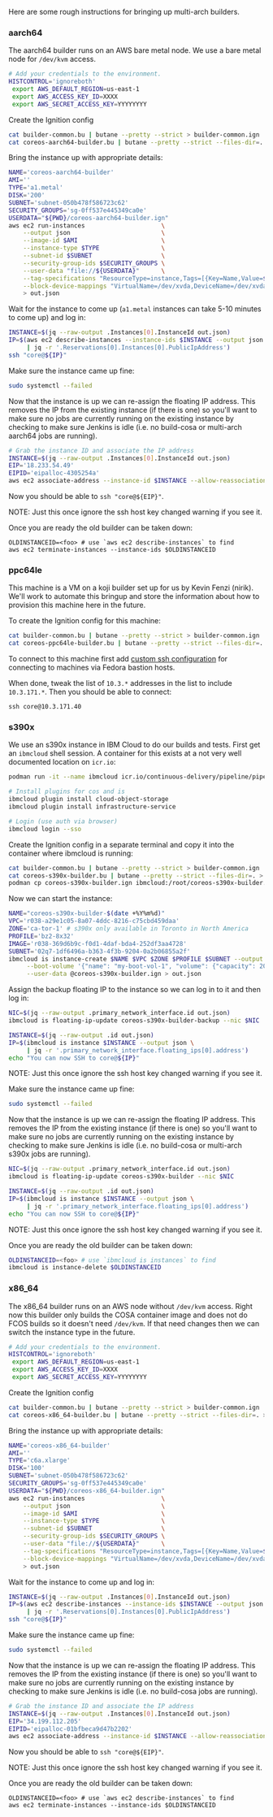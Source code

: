 
Here are some rough instructions for bringing up multi-arch builders.

### aarch64

The aarch64 builder runs on an AWS bare metal node. We use a bare
metal node for `/dev/kvm` access.

```bash
# Add your credentials to the environment.
HISTCONTROL='ignoreboth'
 export AWS_DEFAULT_REGION=us-east-1
 export AWS_ACCESS_KEY_ID=XXXX
 export AWS_SECRET_ACCESS_KEY=YYYYYYYY
```

Create the Ignition config

```bash
cat builder-common.bu | butane --pretty --strict > builder-common.ign
cat coreos-aarch64-builder.bu | butane --pretty --strict --files-dir=. > coreos-aarch64-builder.ign
```

Bring the instance up with appropriate details:

```bash
NAME='coreos-aarch64-builder'
AMI=''
TYPE='a1.metal'
DISK='200'
SUBNET='subnet-050b478f586723c62'
SECURITY_GROUPS='sg-0ff537e445349ca0e'
USERDATA="${PWD}/coreos-aarch64-builder.ign"
aws ec2 run-instances                     \
    --output json                         \
    --image-id $AMI                       \
    --instance-type $TYPE                 \
    --subnet-id $SUBNET                   \
    --security-group-ids $SECURITY_GROUPS \
    --user-data "file://${USERDATA}"      \
    --tag-specifications "ResourceType=instance,Tags=[{Key=Name,Value=${NAME}}]" \
    --block-device-mappings "VirtualName=/dev/xvda,DeviceName=/dev/xvda,Ebs={VolumeSize=${DISK},VolumeType=gp3}" \
    > out.json
```

Wait for the instance to come up (`a1.metal` instances can take 5-10 minutes to
come up) and log in:

```bash
INSTANCE=$(jq --raw-output .Instances[0].InstanceId out.json)
IP=$(aws ec2 describe-instances --instance-ids $INSTANCE --output json \
     | jq -r '.Reservations[0].Instances[0].PublicIpAddress')
ssh "core@${IP}"
```

Make sure the instance came up fine:

```bash
sudo systemctl --failed
```

Now that the instance is up we can re-assign the floating IP address.
This removes the IP from the existing instance (if there is one) so you'll
want to make sure no jobs are currently running on the existing instance
by checking to make sure Jenkins is idle (i.e. no build-cosa or multi-arch
aarch64 jobs are running).

```bash
# Grab the instance ID and associate the IP address
INSTANCE=$(jq --raw-output .Instances[0].InstanceId out.json)
EIP='18.233.54.49'
EIPID='eipalloc-4305254a'
aws ec2 associate-address --instance-id $INSTANCE --allow-reassociation --allocation-id $EIPID
```

Now you should be able to `ssh "core@${EIP}"`.

NOTE: Just this once ignore the ssh host key changed warning if you see it.


Once you are ready the old builder can be taken down:

```
OLDINSTANCEID=<foo> # use `aws ec2 describe-instances` to find
aws ec2 terminate-instances --instance-ids $OLDINSTANCEID
```

### ppc64le

This machine is a VM on a koji builder set up for us by Kevin Fenzi
(nirik). We'll work to automate this bringup and store the information
about how to provision this machine here in the future.

To create the Ignition config for this machine:

```bash
cat builder-common.bu | butane --pretty --strict > builder-common.ign
cat coreos-ppc64le-builder.bu | butane --pretty --strict --files-dir=. > coreos-ppc64le-builder.ign
```

To connect to this machine first add 
[custom ssh configuration](https://docs.fedoraproject.org/en-US/infra/sysadmin_guide/sshaccess/#_ssh_configuration)
for connecting to machines via Fedora bastion hosts.

When done, tweak the list of `10.3.*` addresses in the list to include
`10.3.171.*`. Then you should be able to connect:

```
ssh core@10.3.171.40
```


### s390x

We use an s390x instance in IBM Cloud to do our builds and tests. First get an
`ibmcloud` shell session. A container for this exists at a not very well
documented location on `icr.io`:

```bash
podman run -it --name ibmcloud icr.io/continuous-delivery/pipeline/pipeline-base-image:latest /bin/bash

# Install plugins for cos and is
ibmcloud plugin install cloud-object-storage
ibmcloud plugin install infrastructure-service

# Login (use auth via browser)
ibmcloud login --sso
```

Create the Ignition config in a separate terminal and copy it into the
container where ibmcloud is running:

```bash
cat builder-common.bu | butane --pretty --strict > builder-common.ign
cat coreos-s390x-builder.bu | butane --pretty --strict --files-dir=. > coreos-s390x-builder.ign
podman cp coreos-s390x-builder.ign ibmcloud:/root/coreos-s390x-builder.ign
```

Now we can start the instance:

```bash
NAME="coreos-s390x-builder-$(date +%Y%m%d)"
VPC='r038-a29e1c05-8a07-4ddc-8216-c75cbd459daa'
ZONE='ca-tor-1' # s390x only available in Toronto in North America
PROFILE='bz2-8x32'
IMAGE='r038-369d6b9c-f0d1-4daf-bda4-252df3aa4728'
SUBNET='02q7-1df6496a-b363-4f3b-9204-0a2b06855a2f'
ibmcloud is instance-create $NAME $VPC $ZONE $PROFILE $SUBNET --output json --image-id $IMAGE \
     --boot-volume '{"name": "my-boot-vol-1", "volume": {"capacity": 200, "profile": {"name": "general-purpose"}}}' \
     --user-data @coreos-s390x-builder.ign > out.json
```


Assign the backup floating IP to the instance so we can log in to it
and then log in:

```bash
NIC=$(jq --raw-output .primary_network_interface.id out.json)
ibmcloud is floating-ip-update coreos-s390x-builder-backup --nic $NIC

INSTANCE=$(jq --raw-output .id out.json)
IP=$(ibmcloud is instance $INSTANCE --output json \
     | jq -r '.primary_network_interface.floating_ips[0].address')
echo "You can now SSH to core@${IP}"
```

NOTE: Just this once ignore the ssh host key changed warning if you see it.

Make sure the instance came up fine:

```bash
sudo systemctl --failed
```

Now that the instance is up we can re-assign the floating IP address.
This removes the IP from the existing instance (if there is one) so you'll
want to make sure no jobs are currently running on the existing instance
by checking to make sure Jenkins is idle (i.e. no build-cosa or multi-arch
s390x jobs are running).

```bash
NIC=$(jq --raw-output .primary_network_interface.id out.json)
ibmcloud is floating-ip-update coreos-s390x-builder --nic $NIC

INSTANCE=$(jq --raw-output .id out.json)
IP=$(ibmcloud is instance $INSTANCE --output json \
     | jq -r '.primary_network_interface.floating_ips[0].address')
echo "You can now SSH to core@${IP}"
```

NOTE: Just this once ignore the ssh host key changed warning if you see it.

Once you are ready the old builder can be taken down:

```bash
OLDINSTANCEID=<foo> # use `ibmcloud is instances` to find
ibmcloud is instance-delete $OLDINSTANCEID
```

### x86_64

The x86_64 builder runs on an AWS node without `/dev/kvm` access. Right now this
builder only builds the COSA container image and does not do FCOS builds so it
doesn't need `/dev/kvm`. If that need changes then we can switch the instance type
in the future.

```bash
# Add your credentials to the environment.
HISTCONTROL='ignoreboth'
 export AWS_DEFAULT_REGION=us-east-1
 export AWS_ACCESS_KEY_ID=XXXX
 export AWS_SECRET_ACCESS_KEY=YYYYYYYY
```

Create the Ignition config

```bash
cat builder-common.bu | butane --pretty --strict > builder-common.ign
cat coreos-x86_64-builder.bu | butane --pretty --strict --files-dir=. > coreos-x86_64-builder.ign
```

Bring the instance up with appropriate details:

```bash
NAME='coreos-x86_64-builder'
AMI=''
TYPE='c6a.xlarge'
DISK='100'
SUBNET='subnet-050b478f586723c62'
SECURITY_GROUPS='sg-0ff537e445349ca0e'
USERDATA="${PWD}/coreos-x86_64-builder.ign"
aws ec2 run-instances                     \
    --output json                         \
    --image-id $AMI                       \
    --instance-type $TYPE                 \
    --subnet-id $SUBNET                   \
    --security-group-ids $SECURITY_GROUPS \
    --user-data "file://${USERDATA}"      \
    --tag-specifications "ResourceType=instance,Tags=[{Key=Name,Value=${NAME}}]" \
    --block-device-mappings "VirtualName=/dev/xvda,DeviceName=/dev/xvda,Ebs={VolumeSize=${DISK},VolumeType=gp3}" \
    > out.json
```

Wait for the instance to come up and log in:

```bash
INSTANCE=$(jq --raw-output .Instances[0].InstanceId out.json)
IP=$(aws ec2 describe-instances --instance-ids $INSTANCE --output json \
     | jq -r '.Reservations[0].Instances[0].PublicIpAddress')
ssh "core@${IP}"
```

Make sure the instance came up fine:

```bash
sudo systemctl --failed
```

Now that the instance is up we can re-assign the floating IP address.
This removes the IP from the existing instance (if there is one) so you'll
want to make sure no jobs are currently running on the existing instance
by checking to make sure Jenkins is idle (i.e. no build-cosa jobs are running).

```bash
# Grab the instance ID and associate the IP address
INSTANCE=$(jq --raw-output .Instances[0].InstanceId out.json)
EIP='34.199.112.205'
EIPID='eipalloc-01bfbeca9d47b2202'
aws ec2 associate-address --instance-id $INSTANCE --allow-reassociation --allocation-id $EIPID
```

Now you should be able to `ssh "core@${EIP}"`.

NOTE: Just this once ignore the ssh host key changed warning if you see it.


Once you are ready the old builder can be taken down:

```
OLDINSTANCEID=<foo> # use `aws ec2 describe-instances` to find
aws ec2 terminate-instances --instance-ids $OLDINSTANCEID
```
